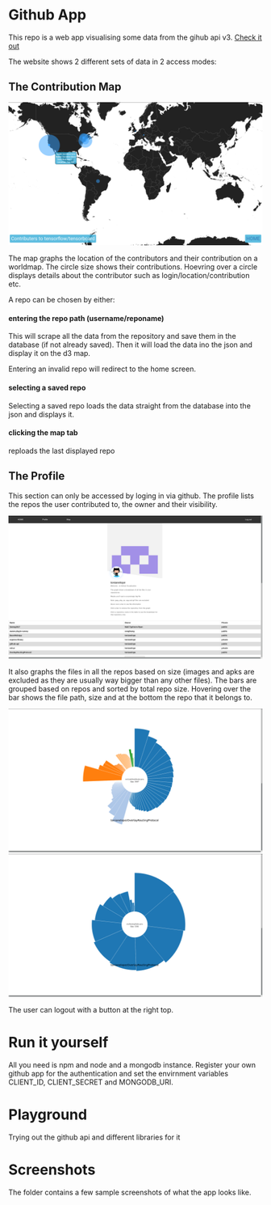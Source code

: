 
# Github App

This repo is a web app visualising some data from the gihub api v3.
[Check it out](https://a-github.herokuapp.com/)

The website shows 2 different sets of data in 2 access modes:

## The Contribution Map

![Map](https://github.com/tonianelope/github-api/blob/master/Screenshots/Screenshot-MAP.png)

The map graphs the location of the contributors and their contribution on a worldmap.
The circle size shows their contributions.
Hoevring over a circle displays details about the contributor such as login/location/contribution etc.

A repo can be chosen by either:

#### entering the repo path (username/reponame)

This will scrape all the data from the repository and save them in the database (if not already saved).
Then it will load the data ino the json and display it on the d3 map.

Entering an invalid repo will redirect to the home screen.

#### selecting a saved repo

Selecting a saved repo loads the data straight from the database into the json and displays it.

#### clicking the map tab

reploads the last displayed repo

## The Profile

This section can only be accessed by loging in via github.
The profile lists the repos the user contributed to, the owner and their visibility.

![Profile](https://github.com/tonianelope/github-api/blob/master/Screenshots/Screenshot-PROFILE1.png)

It also graphs the files in all the repos based on size (images and apks are excluded as they are usually way bigger than any other files). The bars are grouped based on repos and sorted by total repo size.
Hovering over the bar shows the file path, size and at the bottom the repo that it belongs to.

![Profile-Repos](https://github.com/tonianelope/github-api/blob/master/Screenshots/Screenshot-PROFILE2.png)
![Profile-Repo](https://github.com/tonianelope/github-api/blob/master/Screenshots/Screenshot-PROFILE5.png)

The user can logout with a button at the right top.

# Run it yourself

All you need is npm and node and a mongodb instance.
Register your own github app for the authentication and set the envirnment variables CLIENT\_ID, CLIENT_SECRET and MONGODB\_URI.

# Playground

Trying out the github api and different libraries for it

# Screenshots

The folder contains a few sample screenshots of what the app looks like.
